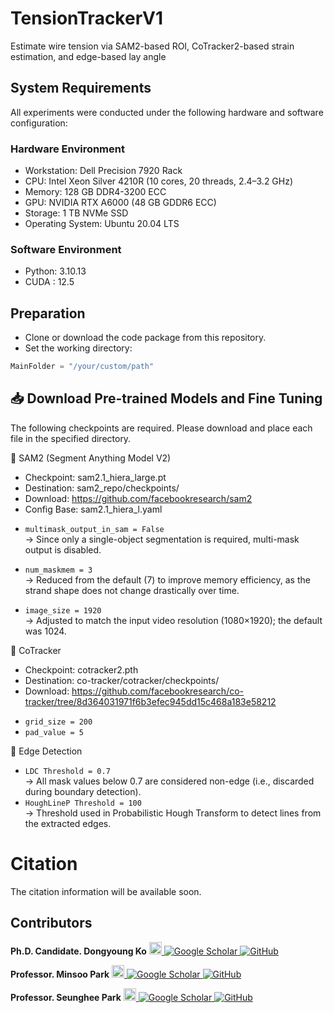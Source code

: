 # TensionTrackerV1
Estimate wire tension via SAM2-based ROI, CoTracker2-based strain estimation, and edge-based lay angle

## System Requirements
All experiments were conducted under the following hardware and software configuration:

### Hardware Environment
* Workstation: Dell Precision 7920 Rack
* CPU: Intel Xeon Silver 4210R (10 cores, 20 threads, 2.4–3.2 GHz)
* Memory: 128 GB DDR4-3200 ECC
* GPU: NVIDIA RTX A6000 (48 GB GDDR6 ECC)
* Storage: 1 TB NVMe SSD
* Operating System: Ubuntu 20.04 LTS
### Software Environment
* Python: 3.10.13
* CUDA : 12.5

## Preparation

* Clone or download the code package from this repository.
* Set the working directory:
```python
MainFolder = "/your/custom/path"
```

## 📥 Download Pre-trained Models and Fine Tuning

The following checkpoints are required. Please download and place each file in the specified directory.

🔹 SAM2 (Segment Anything Model V2)
* Checkpoint:   sam2.1_hiera_large.pt
* Destination:  sam2_repo/checkpoints/
* Download:     https://github.com/facebookresearch/sam2
* Config Base: sam2.1_hiera_l.yaml
- `multimask_output_in_sam = False`  
  → Since only a single-object segmentation is required, multi-mask output is disabled.

- `num_maskmem = 3`  
  → Reduced from the default (7) to improve memory efficiency, as the strand shape does not change drastically over time.

- `image_size = 1920`  
  → Adjusted to match the input video resolution (1080×1920); the default was 1024.

🔹 CoTracker
* Checkpoint:   cotracker2.pth
* Destination:  co-tracker/cotracker/checkpoints/
* Download:     https://github.com/facebookresearch/co-tracker/tree/8d364031971f6b3efec945dd15c468a183e58212
- `grid_size = 200`
- `pad_value = 5`  

🔹 Edge Detection
- `LDC Threshold = 0.7`  
  → All mask values below 0.7 are considered non-edge (i.e., discarded during boundary detection).
- `HoughLineP Threshold = 100`  
  → Threshold used in Probabilistic Hough Transform to detect lines from the extracted edges.



# Citation  
The citation information will be available soon.

## Contributors
<p>
  <strong>Ph.D. Candidate. Dongyoung Ko</strong>
  <a href="https://sites.google.com/view/skkuscit" target="_blank">
    <img src="https://github.com/pms5343/Tension_aware_Wire_Tracker/raw/main/logo/skku.svg" height="20" alt="SKKU Logo"/>
  </a>
  <a href="https://scholar.google.com/citations?user=uJ5Ot9kAAAAJ&hl=en" target="_blank">
    <img src="https://img.shields.io/badge/-4285F4?style=flat&logo=googlescholar&logoColor=white" alt="Google Scholar"/>
  </a>
  <a href="https://github.com/ehddud3555-skku" target="_blank">
    <img src="https://img.shields.io/badge/-000000?style=flat&logo=github&logoColor=white" alt="GitHub"/>
  </a>
</p>

<p>
  <strong>Professor. Minsoo Park</strong>
  <a href="https://sites.google.com/view/iisc-lab" target="_blank">
    <img src="https://github.com/pms5343/Tension_aware_Wire_Tracker/raw/main/logo/GWNU.svg" height="20" alt="GWNU Logo"/>
  </a>
  <a href="https://scholar.google.com/citations?user=6dCUM5oAAAAJ&hl=En">
    <img src="https://img.shields.io/badge/-4285F4?style=flat&logo=googlescholar&logoColor=white" alt="Google Scholar"/>
  </a>
  <a href="https://github.com/pms5343">
    <img src="https://img.shields.io/badge/-000000?style=flat&logo=github&logoColor=white" alt="GitHub"/>
  </a>
</p>


<p>
  <strong>Professor. Seunghee Park</strong>
  <a href="https://sites.google.com/view/skkuscit" target="_blank">
    <img src="https://github.com/pms5343/Tension_aware_Wire_Tracker/raw/main/logo/skku.svg" height="20" alt="SKKU Logo"/>
  </a>
  <a href="https://scholar.google.com/citations?user=uJ5Ot9kAAAAJ&hl=en" target="_blank">
    <img src="https://img.shields.io/badge/-4285F4?style=flat&logo=googlescholar&logoColor=white" alt="Google Scholar"/>
  </a>
  <a href="https://github.com/ehddud3555-skku" target="_blank">
    <img src="https://img.shields.io/badge/-000000?style=flat&logo=github&logoColor=white" alt="GitHub"/>
  </a>
</p>
